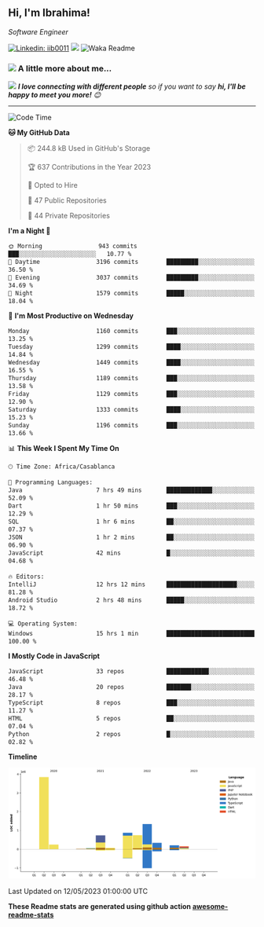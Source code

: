 <h2>Hi, I'm Ibrahima! </h2>
<p><em>Software Engineer 
</em></p>


[![Linkedin: iib0011](https://img.shields.io/badge/-iib0011-blue?style=flat-square&logo=Linkedin&logoColor=white&link=https://www.linkedin.com/in/iib0011/)](https://www.linkedin.com/in/iib0011/)
![](https://visitor-badge.glitch.me/badge?page_id=iib0011)
![Waka Readme](https://github.com/iib0011/iib0011/workflows/Waka%20Readme/badge.svg)


### <img src="https://media.giphy.com/media/VgCDAzcKvsR6OM0uWg/giphy.gif" width="50"> A little more about me...  


<img src="https://media.giphy.com/media/LnQjpWaON8nhr21vNW/giphy.gif" width="60"> <em><b>I love connecting with different people</b> so if you want to say <b>hi, I'll be happy to meet you more!</b> 😊</em>

---
<!--START_SECTION:waka-->
![Code Time](http://img.shields.io/badge/Code%20Time-2%2C050%20hrs%2032%20mins-blue)

**🐱 My GitHub Data** 

> 📦 244.8 kB Used in GitHub's Storage 
 > 
> 🏆 637 Contributions in the Year 2023
 > 
> 💼 Opted to Hire
 > 
> 📜 47 Public Repositories 
 > 
> 🔑 44 Private Repositories 
 > 
**I'm a Night 🦉** 

```text
🌞 Morning                943 commits         ███░░░░░░░░░░░░░░░░░░░░░░   10.77 % 
🌆 Daytime                3196 commits        █████████░░░░░░░░░░░░░░░░   36.50 % 
🌃 Evening                3037 commits        █████████░░░░░░░░░░░░░░░░   34.69 % 
🌙 Night                  1579 commits        █████░░░░░░░░░░░░░░░░░░░░   18.04 % 
```
📅 **I'm Most Productive on Wednesday** 

```text
Monday                   1160 commits        ███░░░░░░░░░░░░░░░░░░░░░░   13.25 % 
Tuesday                  1299 commits        ████░░░░░░░░░░░░░░░░░░░░░   14.84 % 
Wednesday                1449 commits        ████░░░░░░░░░░░░░░░░░░░░░   16.55 % 
Thursday                 1189 commits        ███░░░░░░░░░░░░░░░░░░░░░░   13.58 % 
Friday                   1129 commits        ███░░░░░░░░░░░░░░░░░░░░░░   12.90 % 
Saturday                 1333 commits        ████░░░░░░░░░░░░░░░░░░░░░   15.23 % 
Sunday                   1196 commits        ███░░░░░░░░░░░░░░░░░░░░░░   13.66 % 
```


📊 **This Week I Spent My Time On** 

```text
🕑︎ Time Zone: Africa/Casablanca

💬 Programming Languages: 
Java                     7 hrs 49 mins       █████████████░░░░░░░░░░░░   52.09 % 
Dart                     1 hr 50 mins        ███░░░░░░░░░░░░░░░░░░░░░░   12.29 % 
SQL                      1 hr 6 mins         ██░░░░░░░░░░░░░░░░░░░░░░░   07.37 % 
JSON                     1 hr 2 mins         ██░░░░░░░░░░░░░░░░░░░░░░░   06.90 % 
JavaScript               42 mins             █░░░░░░░░░░░░░░░░░░░░░░░░   04.68 % 

🔥 Editors: 
IntelliJ                 12 hrs 12 mins      ████████████████████░░░░░   81.28 % 
Android Studio           2 hrs 48 mins       █████░░░░░░░░░░░░░░░░░░░░   18.72 % 

💻 Operating System: 
Windows                  15 hrs 1 min        █████████████████████████   100.00 % 
```

**I Mostly Code in JavaScript** 

```text
JavaScript               33 repos            ████████████░░░░░░░░░░░░░   46.48 % 
Java                     20 repos            ███████░░░░░░░░░░░░░░░░░░   28.17 % 
TypeScript               8 repos             ███░░░░░░░░░░░░░░░░░░░░░░   11.27 % 
HTML                     5 repos             ██░░░░░░░░░░░░░░░░░░░░░░░   07.04 % 
Python                   2 repos             █░░░░░░░░░░░░░░░░░░░░░░░░   02.82 % 
```



**Timeline**

![Lines of Code chart](https://raw.githubusercontent.com/iib0011/iib0011/master/assets/bar_graph.png)


 Last Updated on 12/05/2023 01:00:00 UTC
<!--END_SECTION:waka-->

**These Readme stats are generated using github action [awesome-readme-stats](https://github.com/iib0011/waka-readme-stats)**
